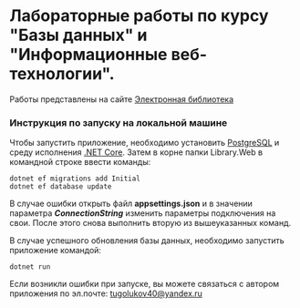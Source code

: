 # Лабораторные работы по курсу "Базы данных" и "Информационные веб-технологии".

Работы представлены на сайте [Электронная библиотека](http://itlibrary.site/)

### Инструкция по запуску на локальной машине
Чтобы запустить приложение, необходимо установить [PostgreSQL](https://www.postgresql.org/download/) и среду исполнения [.NET Core](https://dotnet.microsoft.com/download).
Затем в корне папки Library.Web в командной строке ввести команды:
```
dotnet ef migrations add Initial
dotnet ef database update
```
В случае ошибки открыть файл **appsettings.json** и в значении параметра ***ConnectionString*** изменить параметры подключения на свои. После этого снова выполнить вторую из вышеуказанных команд.

В случае успешного обновления базы данных, необходимо запустить приложение командой:
```
dotnet run
```

Если возникли ошибки при запуске, вы можете связаться с автором приложения по эл.почте: tugolukov40@yandex.ru
